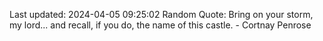 Last updated: 2024-04-05 09:25:02
Random Quote: Bring on your storm, my lord... and recall, if you do, the name of this castle.  -  Cortnay Penrose